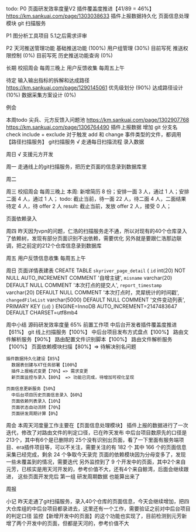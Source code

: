 todo: 
  P0
    页面研发效率度量V2
      插件覆盖度推进【41/89 = 46%】https://km.sankuai.com/page/1303038633
      插件上报数据持久化 
      页面信息处理模块
      git 扫描服务

  P1
    图分析工具项目 5.1之后需求评审

  P2
    天河推送管理功能
      基础推送功能 (100%)
      用户组管理 (30%) 目前写死
      推送权限控制 (0%) 目前写死
      历史推送功能查询 (0%) 

  长期
    校招周会 每周三晚上
    用户反馈收集 每周五上午

  待定
    输入输出指标的拆解和达成路径 https://km.sankuai.com/page/1290145061
      优先级划分 (90%)
      达成路径设计 (10%)
      数据采集方案设计 (0%)

例会
  
本周todo
  尖兵、元方反馈入问题池
    https://km.sankuai.com/page/1302907768
    https://km.sankuai.com/page/1306764490
  插件上报数据
    增加 git 分支名
    check include + exclude
    对于触发 add 和 change 事件类型的文件，都调用【路径扫描服务】
  git扫描服务
    √ 走通每日扫描流程
    录入数据
  
周日
  √ 支援元方开发

周一
  走通线上的git扫描服务，把历史页面的信息录到数据库里

周二

周三
  校招周会 每周三晚上
    本周: 新增简历 8 份；安排一面 3 人，通过 1 人；安排二面 4 人，通过 1 人；
    todo: 截止当前，待一面 22 人，待二面 4 人，二面结果待定 4 人，待 offer 2 人
    result: 截止当前，发放 offer 2 人，接受 0 人；

  页面依赖录入

周四
  昨天因为vpn的问题，仁浩的扫描服务走不通，所以对现有的40个仓库录入了依赖树，发现有部分页面识别不出依赖，需要优化
  另外就是要跟仁浩那边联调，把之前定的212个仓库信息录到数据库


周五
  用户反馈信息收集 每周五上午

周日
  页面详情表建表
    CREATE TABLE `skyriver_page_detail` (
      `id` int(20) NOT NULL AUTO_INCREMENT COMMENT '自增主键',
      `misname` varchar(20) DEFAULT NULL COMMENT '本次打点的提交人',
      `report_timestamp` varchar(20) DEFAULT NULL COMMENT '本次打点时，灵犀统计的时间戳',
      `changedFileList` varchar(5000) DEFAULT NULL COMMENT '文件变动列表',
      PRIMARY KEY (`id`)
    )
    ENGINE=InnoDB AUTO_INCREMENT=2147483647 DEFAULT CHARSET=utf8mb4

周中小结
  源码研发效率度量 65%
    前置工作项
      中后台开发者插件覆盖度推进【61%】
      git 线上扫描服务【100%】
      中后台项目发布方式盘点【100%】
      路由文件解析服务【90%】
        路由配置文件识别脚本【100%】
        路由文件解析服务【100%】
        页面依赖模块扫描【80%】=> 待解决别名问题

    插件数据持久化建设【85%】
      数据表创建与XT任务部署【100%】
      插件上报格式变更【70%】=> 需求变更
      新页面监控与录入【80%】 => 功能已完成，待增加可视化呈现

    页面信息更新服务【50%】
      中后台项目历史页面信息录入【60%】
      页面依赖列表录入【10%】
      页面状态自动流转【70%】
      页面研发周期计算【0%】

周会
  本周天河度量工作主要在【页面信息处理模块】
  插件上报的数据进行了一次迭代，修改了对路由文件的判定口径，已在昨天发布
  中后台项目数原先的口径是 213个，其中有6个是已删除的
  25个没有识别出页面，看了一下里面有服务端项目、era插件项目等，可以不关注，需要关注的有 182 个
  其中 166 个的页面信息采集已经完成，剩余 24 个争取今天录完
  页面的依赖模块因为分母变多了，发现一些未覆盖到的情况，需要迭代
  另外监控到了 9 个开发中的页面，其中2个来自元芳，已核实是用天河开发的，参考价值不大，还有4个来自鲸湾，后面会继续跟进，
  这些页面开发完后 第一组 研发周期数据 也能算出来了

周报

小记
  昨天走通了git扫描服务，录入40个仓库的页面信息，今天会继续增加，把四大仓库组的中后台项目都录进去，这里还有一个工作，需要验证之前对中后台项目的判定口径
  监控【新增开发中的页面】的这个功能也实现了，目前检测到元芳新增了两个开发中的页面，但都是天河的，参考价值不大